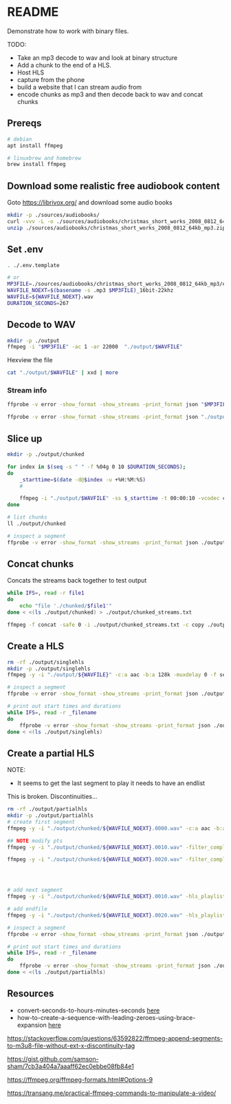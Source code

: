 # README

Demonstrate how to work with binary files.

TODO:

* Take an mp3 decode to wav and look at binary structure
* Add a chunk to the end of a HLS.
* Host HLS
* capture from the phone
* build a website that I can stream audio from 
* encode chunks as mp3 and then decode back to wav and concat chunks

## Prereqs

```sh
# debian
apt install ffmpeg

# linuxbrew and homebrew
brew install ffmpeg
```

## Download some realistic free audiobook content

Goto https://librivox.org/ and download some audio books  

```sh
mkdir -p ./sources/audiobooks/  
curl -vvv -L -o ./sources/audiobooks/christmas_short_works_2008_0812_64kb_mp3.zip http://www.archive.org/download/christmas_short_works_2008_0812/christmas_short_works_2008_0812_64kb_mp3.zip
unzip ./sources/audiobooks/christmas_short_works_2008_0812_64kb_mp3.zip -d ./sources/audiobooks/christmas_short_works_2008_0812_64kb_mp3
```

## Set .env

```sh
. ./.env.template

# or
MP3FILE=./sources/audiobooks/christmas_short_works_2008_0812_64kb_mp3/english_thelittlegraylamb_sullivan_csm_64kb.mp3
WAVFILE_NOEXT=$(basename -s .mp3 $MP3FILE)_16bit-22khz
WAVFILE=${WAVFILE_NOEXT}.wav
DURATION_SECONDS=267
```

## Decode to WAV

```sh
mkdir -p ./output
ffmpeg -i "$MP3FILE" -ac 1 -ar 22000  "./output/$WAVFILE"
```

Hexview the file  

```sh
cat "./output/$WAVFILE" | xxd | more
```

### Stream info

```sh
ffprobe -v error -show_format -show_streams -print_format json "$MP3FILE" | jq . 

ffprobe -v error -show_format -show_streams -print_format json "./output/$WAVFILE" | jq . 
```

## Slice up

```sh
mkdir -p ./output/chunked

for index in $(seq -s " " -f %04g 0 10 $DURATION_SECONDS); 
do
    _starttime=$(date -d@$index -u +%H:%M:%S)
    #

    ffmpeg -i "./output/$WAVFILE" -ss $_starttime -t 00:00:10 -vcodec copy -acodec copy ./output/chunked/${WAVFILE_NOEXT}.$index.wav
done

# list chunks
ll ./output/chunked

# inspect a segment 
ffprobe -v error -show_format -show_streams -print_format json ./output/chunked/${WAVFILE_NOEXT}.0010.wav | jq .
```

## Concat chunks

Concats the streams back together to test output 

```sh
while IFS=, read -r file1
do
    echo "file './chunked/$file1'"
done < <(ls ./output/chunked) > ./output/chunked_streams.txt

ffmpeg -f concat -safe 0 -i ./output/chunked_streams.txt -c copy ./output/${WAVFILE_NOEXT}.concat.wav
```

## Create a HLS

```sh
rm -rf ./output/singlehls
mkdir -p ./output/singlehls
ffmpeg -y -i "./output/${WAVFILE}" -c:a aac -b:a 128k -muxdelay 0 -f segment -sc_threshold 0 -segment_time 10 -segment_list "./output/singlehls/playlist.m3u8" -segment_format mpegts "./output/singlehls/file%d.ts"

# inspect a segment 
ffprobe -v error -show_format -show_streams -print_format json ./output/singlehls/file5.ts | jq .

# print out start times and durations
while IFS=, read -r _filename
do
    ffprobe -v error -show_format -show_streams -print_format json ./output/singlehls/$_filename | jq --arg filename "${_filename}" -c '{ file: $filename, start_time:.format.start_time, duration:.format.duration, pts: .streams[0].start_pts, time_base: .streams[0].time_base}'
done < <(ls ./output/singlehls)
```

## Create a partial HLS

NOTE:

* It seems to get the last segment to play it needs to have an endlist


This is broken.  Discontinuities... 


```sh
rm -rf ./output/partialhls
mkdir -p ./output/partialhls
# create first segment
ffmpeg -y -i "./output/chunked/${WAVFILE_NOEXT}.0000.wav" -c:a aac -b:a 128k -muxdelay 0 -f segment -sc_threshold 0 -segment_time 100 -segment_list "./output/partialhls/playlist.m3u8" -segment_format mpegts "./output/partialhls/file%d.ts"

## NOTE modify pts
ffmpeg -y -i "./output/chunked/${WAVFILE_NOEXT}.0010.wav" -filter_complex "[0:a]asetpts=$((90000 * 10))" -hls_playlist_type event -hls_segment_filename "./output/partialhls/file%d.ts" -hls_time 100 -hls_flags omit_endlist+append_list "./output/partialhls/playlist.m3u8"

ffmpeg -y -i "./output/chunked/${WAVFILE_NOEXT}.0020.wav" -filter_complex "[0:a]asetpts=$((90000 * 20))" -hls_playlist_type event -hls_segment_filename "./output/partialhls/file%d.ts" -hls_time 100 -hls_flags append_list "./output/partialhls/playlist.m3u8"




# add next segment
ffmpeg -y -i "./output/chunked/${WAVFILE_NOEXT}.0010.wav" -hls_playlist_type event -hls_segment_filename "./output/partialhls/file%d.ts" -hls_time 100 -hls_flags omit_endlist+append_list "./output/partialhls/playlist.m3u8"

# add endfile
ffmpeg -y -i "./output/chunked/${WAVFILE_NOEXT}.0020.wav" -hls_playlist_type event -hls_segment_filename "./output/partialhls/file%d.ts" -hls_time 100 -hls_flags append_list "./output/partialhls/playlist.m3u8"

# inspect a segment 
ffprobe -v error -show_format -show_streams -print_format json ./output/partialhls/file2.ts | jq .

# print out start times and durations
while IFS=, read -r _filename
do
    ffprobe -v error -show_format -show_streams -print_format json ./output/partialhls/$_filename | jq --arg filename "${_filename}" -c '{ file: $filename, start_time:.format.start_time, duration:.format.duration, pts: .streams[0].start_pts, time_base: .streams[0].time_base}'
done < <(ls ./output/partialhls)
```





## Resources

* convert-seconds-to-hours-minutes-seconds [here](https://stackoverflow.com/questions/12199631/convert-seconds-to-hours-minutes-seconds)
* how-to-create-a-sequence-with-leading-zeroes-using-brace-expansion [here](https://unix.stackexchange.com/questions/60257/how-to-create-a-sequence-with-leading-zeroes-using-brace-expansion)

https://stackoverflow.com/questions/63592822/ffmpeg-append-segments-to-m3u8-file-without-ext-x-discontinuity-tag



https://gist.github.com/samson-sham/7cb3a404a7aaaff62ec0ebbe08fb84e1

https://ffmpeg.org/ffmpeg-formats.html#Options-9

https://transang.me/practical-ffmpeg-commands-to-manipulate-a-video/
